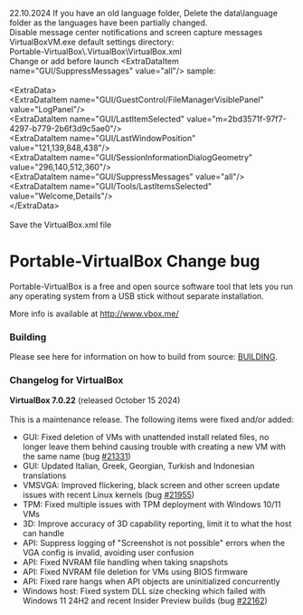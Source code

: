 22.10.2024 If you have an old language folder, Delete the data\language folder as the languages ​​have been partially changed.<br>
Disable message center notifications and screen capture messages VirtualBoxVM.exe default settings directory:<br>
Portable-VirtualBox\\.VirtualBox\VirtualBox.xml<br>
Change or add before launch <ExtraDataItem name=\"GUI/SuppressMessages\" value=\"all\"/> sample:<br><br>
<ExtraData\><br>
<ExtraDataItem name=\"GUI/GuestControl/FileManagerVisiblePanel\" value=\"LogPanel\"/><br>
<ExtraDataItem name=\"GUI/LastItemSelected\" value=\"m=2bd3571f-97f7-4297-b779-2b6f3d9c5ae0\"/><br>
<ExtraDataItem name=\"GUI/LastWindowPosition\" value=\"121,139,848,438\"/><br>
<ExtraDataItem name=\"GUI/SessionInformationDialogGeometry\" value=\"296,140,512,360\"/><br>
<ExtraDataItem name=\"GUI/SuppressMessages\" value=\"all\"/><br>
<ExtraDataItem name=\"GUI/Tools/LastItemsSelected\" value=\"Welcome,Details\"/><br>
<\/ExtraData><br><br>
Save the VirtualBox.xml file

Portable-VirtualBox Change bug
===================

Portable-VirtualBox is a free and open source software tool that lets you run any operating system from a USB stick without separate installation.

More info is available at http://www.vbox.me/

### Building ###

Please see here for information on how to build from source: [BUILDING](BUILDING.md).

### Changelog for VirtualBox ###

<strong>VirtualBox 7.0.22</strong> (released October 15 2024)<br /><br />
This is a maintenance release. The following items were fixed and/or added:
</p>
<ul><li>GUI: Fixed deletion of VMs with unattended install related files, no longer leave them behind causing trouble with creating a new VM with the same name (bug <a class="closed ticket" href="https://www.virtualbox.org/ticket/21331" title="#21331: defect: Delete of a VM does not delete unattended files, so can't recreate VM (closed: fixed)">#21331</a>)
</li><li>GUI: Updated Italian, Greek, Georgian, Turkish and Indonesian translations
</li><li>VMSVGA: Improved flickering, black screen and other screen update issues with recent Linux kernels (bug <a class="accepted ticket" href="https://www.virtualbox.org/ticket/21955" title="#21955: defect: Heavy screen flickering VirtualBox 6.1.48 / 7.0.12 Ubuntu Wayland ... (accepted)">#21955</a>)
</li><li>TPM: Fixed multiple issues with TPM deployment with Windows 10/11 VMs
</li><li>3D: Improve accuracy of 3D capability reporting, limit it to what the host can handle
</li><li>API: Suppress logging of "Screenshot is not possible" errors when the VGA config is invalid, avoiding user confusion
</li><li>API: Fixed NVRAM file handling when taking snapshots
</li><li>API: Fixed NVRAM file deletion for VMs using BIOS firmware
</li><li>API: Fixed rare hangs when API objects are uninitialized concurrently
</li><li>Windows host: Fixed system DLL size checking which failed with Windows 11 24H2 and recent Insider Preview builds (bug <a class="closed ticket" href="https://www.virtualbox.org/ticket/22162" title="#22162: defect: WIndows hosts based on W11 24H2 cannot start headless or detachable ... (closed: fixed)">#22162</a>)
</li></ul>
